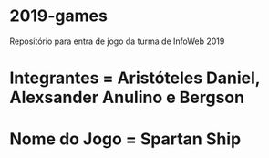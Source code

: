 # 2019-games
Repositório para entra de jogo da turma de InfoWeb 2019
# Integrantes = Aristóteles Daniel, Alexsander Anulino e Bergson
# Nome do Jogo = Spartan Ship
